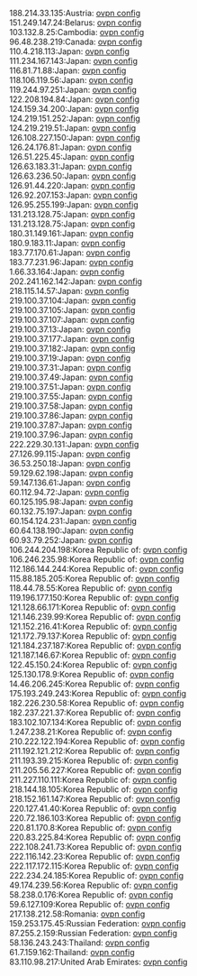 188.214.33.135:Austria: [ovpn config](vpn/188_214_33_135.ovpn)  
151.249.147.24:Belarus: [ovpn config](vpn/151_249_147_24.ovpn)  
103.132.8.25:Cambodia: [ovpn config](vpn/103_132_8_25.ovpn)  
96.48.238.219:Canada: [ovpn config](vpn/96_48_238_219.ovpn)  
110.4.218.113:Japan: [ovpn config](vpn/110_4_218_113.ovpn)  
111.234.167.143:Japan: [ovpn config](vpn/111_234_167_143.ovpn)  
116.81.71.88:Japan: [ovpn config](vpn/116_81_71_88.ovpn)  
118.106.119.56:Japan: [ovpn config](vpn/118_106_119_56.ovpn)  
119.244.97.251:Japan: [ovpn config](vpn/119_244_97_251.ovpn)  
122.208.194.84:Japan: [ovpn config](vpn/122_208_194_84.ovpn)  
124.159.34.200:Japan: [ovpn config](vpn/124_159_34_200.ovpn)  
124.219.151.252:Japan: [ovpn config](vpn/124_219_151_252.ovpn)  
124.219.219.51:Japan: [ovpn config](vpn/124_219_219_51.ovpn)  
126.108.227.150:Japan: [ovpn config](vpn/126_108_227_150.ovpn)  
126.24.176.81:Japan: [ovpn config](vpn/126_24_176_81.ovpn)  
126.51.225.45:Japan: [ovpn config](vpn/126_51_225_45.ovpn)  
126.63.183.31:Japan: [ovpn config](vpn/126_63_183_31.ovpn)  
126.63.236.50:Japan: [ovpn config](vpn/126_63_236_50.ovpn)  
126.91.44.220:Japan: [ovpn config](vpn/126_91_44_220.ovpn)  
126.92.207.153:Japan: [ovpn config](vpn/126_92_207_153.ovpn)  
126.95.255.199:Japan: [ovpn config](vpn/126_95_255_199.ovpn)  
131.213.128.75:Japan: [ovpn config](vpn/131_213_128_75.ovpn)  
131.213.128.75:Japan: [ovpn config](vpn/131_213_128_75.ovpn)  
180.31.149.161:Japan: [ovpn config](vpn/180_31_149_161.ovpn)  
180.9.183.11:Japan: [ovpn config](vpn/180_9_183_11.ovpn)  
183.77.170.61:Japan: [ovpn config](vpn/183_77_170_61.ovpn)  
183.77.231.96:Japan: [ovpn config](vpn/183_77_231_96.ovpn)  
1.66.33.164:Japan: [ovpn config](vpn/1_66_33_164.ovpn)  
202.241.162.142:Japan: [ovpn config](vpn/202_241_162_142.ovpn)  
218.115.14.57:Japan: [ovpn config](vpn/218_115_14_57.ovpn)  
219.100.37.104:Japan: [ovpn config](vpn/219_100_37_104.ovpn)  
219.100.37.105:Japan: [ovpn config](vpn/219_100_37_105.ovpn)  
219.100.37.107:Japan: [ovpn config](vpn/219_100_37_107.ovpn)  
219.100.37.13:Japan: [ovpn config](vpn/219_100_37_13.ovpn)  
219.100.37.177:Japan: [ovpn config](vpn/219_100_37_177.ovpn)  
219.100.37.182:Japan: [ovpn config](vpn/219_100_37_182.ovpn)  
219.100.37.19:Japan: [ovpn config](vpn/219_100_37_19.ovpn)  
219.100.37.31:Japan: [ovpn config](vpn/219_100_37_31.ovpn)  
219.100.37.49:Japan: [ovpn config](vpn/219_100_37_49.ovpn)  
219.100.37.51:Japan: [ovpn config](vpn/219_100_37_51.ovpn)  
219.100.37.55:Japan: [ovpn config](vpn/219_100_37_55.ovpn)  
219.100.37.58:Japan: [ovpn config](vpn/219_100_37_58.ovpn)  
219.100.37.86:Japan: [ovpn config](vpn/219_100_37_86.ovpn)  
219.100.37.87:Japan: [ovpn config](vpn/219_100_37_87.ovpn)  
219.100.37.96:Japan: [ovpn config](vpn/219_100_37_96.ovpn)  
222.229.30.131:Japan: [ovpn config](vpn/222_229_30_131.ovpn)  
27.126.99.115:Japan: [ovpn config](vpn/27_126_99_115.ovpn)  
36.53.250.18:Japan: [ovpn config](vpn/36_53_250_18.ovpn)  
59.129.62.198:Japan: [ovpn config](vpn/59_129_62_198.ovpn)  
59.147.136.61:Japan: [ovpn config](vpn/59_147_136_61.ovpn)  
60.112.94.72:Japan: [ovpn config](vpn/60_112_94_72.ovpn)  
60.125.195.98:Japan: [ovpn config](vpn/60_125_195_98.ovpn)  
60.132.75.197:Japan: [ovpn config](vpn/60_132_75_197.ovpn)  
60.154.124.231:Japan: [ovpn config](vpn/60_154_124_231.ovpn)  
60.64.138.190:Japan: [ovpn config](vpn/60_64_138_190.ovpn)  
60.93.79.252:Japan: [ovpn config](vpn/60_93_79_252.ovpn)  
106.244.204.198:Korea Republic of: [ovpn config](vpn/106_244_204_198.ovpn)  
106.246.235.98:Korea Republic of: [ovpn config](vpn/106_246_235_98.ovpn)  
112.186.144.244:Korea Republic of: [ovpn config](vpn/112_186_144_244.ovpn)  
115.88.185.205:Korea Republic of: [ovpn config](vpn/115_88_185_205.ovpn)  
118.44.78.55:Korea Republic of: [ovpn config](vpn/118_44_78_55.ovpn)  
119.196.177.150:Korea Republic of: [ovpn config](vpn/119_196_177_150.ovpn)  
121.128.66.171:Korea Republic of: [ovpn config](vpn/121_128_66_171.ovpn)  
121.146.239.99:Korea Republic of: [ovpn config](vpn/121_146_239_99.ovpn)  
121.152.216.41:Korea Republic of: [ovpn config](vpn/121_152_216_41.ovpn)  
121.172.79.137:Korea Republic of: [ovpn config](vpn/121_172_79_137.ovpn)  
121.184.237.187:Korea Republic of: [ovpn config](vpn/121_184_237_187.ovpn)  
121.187.146.67:Korea Republic of: [ovpn config](vpn/121_187_146_67.ovpn)  
122.45.150.24:Korea Republic of: [ovpn config](vpn/122_45_150_24.ovpn)  
125.130.178.9:Korea Republic of: [ovpn config](vpn/125_130_178_9.ovpn)  
14.46.206.245:Korea Republic of: [ovpn config](vpn/14_46_206_245.ovpn)  
175.193.249.243:Korea Republic of: [ovpn config](vpn/175_193_249_243.ovpn)  
182.226.230.58:Korea Republic of: [ovpn config](vpn/182_226_230_58.ovpn)  
182.237.221.37:Korea Republic of: [ovpn config](vpn/182_237_221_37.ovpn)  
183.102.107.134:Korea Republic of: [ovpn config](vpn/183_102_107_134.ovpn)  
1.247.238.21:Korea Republic of: [ovpn config](vpn/1_247_238_21.ovpn)  
210.222.122.194:Korea Republic of: [ovpn config](vpn/210_222_122_194.ovpn)  
211.192.121.212:Korea Republic of: [ovpn config](vpn/211_192_121_212.ovpn)  
211.193.39.215:Korea Republic of: [ovpn config](vpn/211_193_39_215.ovpn)  
211.205.56.227:Korea Republic of: [ovpn config](vpn/211_205_56_227.ovpn)  
211.227.110.111:Korea Republic of: [ovpn config](vpn/211_227_110_111.ovpn)  
218.144.18.105:Korea Republic of: [ovpn config](vpn/218_144_18_105.ovpn)  
218.152.161.147:Korea Republic of: [ovpn config](vpn/218_152_161_147.ovpn)  
220.127.41.40:Korea Republic of: [ovpn config](vpn/220_127_41_40.ovpn)  
220.72.186.103:Korea Republic of: [ovpn config](vpn/220_72_186_103.ovpn)  
220.81.170.8:Korea Republic of: [ovpn config](vpn/220_81_170_8.ovpn)  
220.83.225.84:Korea Republic of: [ovpn config](vpn/220_83_225_84.ovpn)  
222.108.241.73:Korea Republic of: [ovpn config](vpn/222_108_241_73.ovpn)  
222.116.142.23:Korea Republic of: [ovpn config](vpn/222_116_142_23.ovpn)  
222.117.172.115:Korea Republic of: [ovpn config](vpn/222_117_172_115.ovpn)  
222.234.24.185:Korea Republic of: [ovpn config](vpn/222_234_24_185.ovpn)  
49.174.239.56:Korea Republic of: [ovpn config](vpn/49_174_239_56.ovpn)  
58.238.0.176:Korea Republic of: [ovpn config](vpn/58_238_0_176.ovpn)  
59.6.127.109:Korea Republic of: [ovpn config](vpn/59_6_127_109.ovpn)  
217.138.212.58:Romania: [ovpn config](vpn/217_138_212_58.ovpn)  
159.253.175.45:Russian Federation: [ovpn config](vpn/159_253_175_45.ovpn)  
87.255.2.159:Russian Federation: [ovpn config](vpn/87_255_2_159.ovpn)  
58.136.243.243:Thailand: [ovpn config](vpn/58_136_243_243.ovpn)  
61.7.159.162:Thailand: [ovpn config](vpn/61_7_159_162.ovpn)  
83.110.98.217:United Arab Emirates: [ovpn config](vpn/83_110_98_217.ovpn)  
